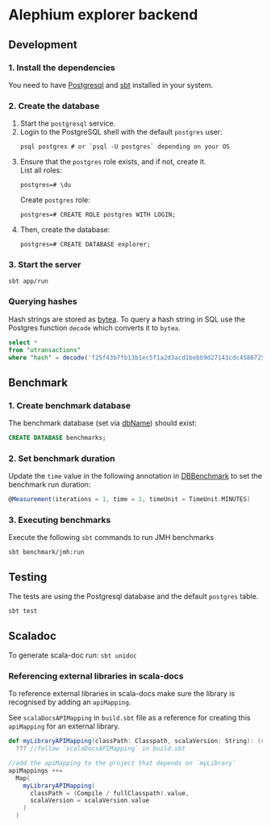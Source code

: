 # Alephium explorer backend

## Development

### 1. Install the dependencies

You need to have [Postgresql][postgresql] and [sbt][sbt] installed in your system.

### 2. Create the database

1. Start the `postgresql` service.
2. Login to the PostgreSQL shell with the default `postgres` user:
   ```shell
   psql postgres # or `psql -U postgres` depending on your OS
   ```
3. Ensure that the `postgres` role exists, and if not, create it.  
   List all roles:
   ```shell
   postgres=# \du
   ```
   Create `postgres` role:
   ```shell
   postgres=# CREATE ROLE postgres WITH LOGIN;
   ```
4. Then, create the database:
   ```shell
   postgres=# CREATE DATABASE explorer;
   ```

### 3. Start the server

```shell
sbt app/run
```

### Querying hashes

Hash strings are stored as [bytea][bytea]. To query a hash string in
SQL use the Postgres function `decode` which converts it to `bytea`.

```sql
select *
from "utransactions"
where "hash" = decode('f25f43b7fb13b1ec5f1a2d3acd1bebb9d27143cdc4586725162b9d88301b9bd7', 'hex');
```

## Benchmark

### 1. Create benchmark database

The benchmark database (set
via [dbName](/benchmark/src/main/scala/org/alephium/explorer/benchmark/db/BenchmarkSettings.scala)) should exist:

```sql
CREATE DATABASE benchmarks;
```

### 2. Set benchmark duration

Update the `time` value in the following annotation
in [DBBenchmark](/benchmark/src/main/scala/org/alephium/explorer/benchmark/db/DBBenchmark.scala) to set the benchmark
run duration:

```scala
@Measurement(iterations = 1, time = 1, timeUnit = TimeUnit.MINUTES)
```

### 3. Executing benchmarks

Execute the following `sbt` commands to run JMH benchmarks

```
sbt benchmark/jmh:run
```

## Testing

The tests are using the Postgresql database and the default `postgres` table.

```shell
sbt test
```

[postgresql]: https://www.postgresql.org/
[sbt]: https://www.scala-sbt.org/
[bytea]: https://www.postgresql.org/docs/9.0/datatype-binary.html

## Scaladoc

To generate scala-doc run: `sbt unidoc`

### Referencing external libraries in scala-docs

To reference external libraries in scala-docs make sure the library is recognised by adding an `apiMapping`.

See `scalaDocsAPIMapping` in `build.sbt` file as a reference for creating this `apiMapping` for an external library.

```scala
def myLibraryAPIMapping(classPath: Classpath, scalaVersion: String): (sbt.File, sbt.URL) =
  ??? //follow `scalaDocsAPIMapping` in build.sbt

//add the apiMapping to the project that depends on `myLibrary`
apiMappings ++=
  Map(
    myLibraryAPIMapping(
      classPath = (Compile / fullClasspath).value,
      scalaVersion = scalaVersion.value
    )
  )
```
